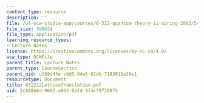 ```yaml
---
content_type: resource
description: ''
file: /ol-ocw-studio-app/courses/8-322-quantum-theory-ii-spring-2003/5c888b6d9692a0036afd97ac79726075_832212LatticeTranslation.pdf
file_size: 399624
file_type: application/pdf
learning_resource_types:
- Lecture Notes
license: https://creativecommons.org/licenses/by-nc-sa/4.0/
ocw_type: OCWFile
parent_title: Lecture Notes
parent_type: CourseSection
parent_uid: c189d45e-cdd5-94e5-62db-7183011a30e1
resourcetype: Document
title: 832212LatticeTranslation.pdf
uid: 5c888b6d-9692-a003-6afd-97ac79726075
---
```

